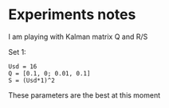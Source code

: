 # Experiments notes

I am playing with Kalman matrix Q and R/S

Set 1: 

    Usd = 16
    Q = [0.1, 0; 0.01, 0.1]
    S = (Usd*1)^2
    
These parameters are the best at this moment
